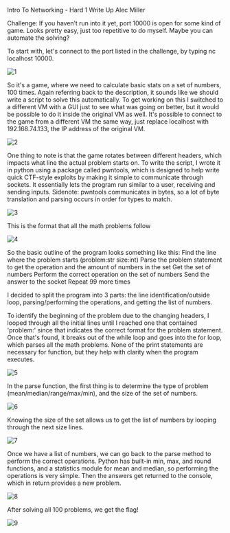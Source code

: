 Intro To Networking - Hard 1 Write Up                       Alec Miller

Challenge: If you haven’t run into it yet, port 10000 is open for some kind of game. Looks pretty easy, just too repetitive to do myself. Maybe you can automate the solving?

To start with, let's connect to the port listed in the challenge, by typing nc localhost 10000. 

![1](https://user-images.githubusercontent.com/55161488/134850172-25714b94-f9da-44b1-a46f-750728d6ccad.jpg)

So it's a game, where we need to calculate basic stats on a set of numbers, 100 times. Again referring back to the description, it sounds like we should write a script to solve this automatically. To get working on this I switched to a different VM with a GUI just to see what was going on better, but it would be possible to do it inside the original VM as well. It's possible to connect to the game from a different VM the same way, just replace localhost with 192.168.74.133, the IP address of the original VM.

![2](https://user-images.githubusercontent.com/55161488/134850221-c6bf0c39-7531-43e4-89ec-55515e84118e.jpg)

One thing to note is that the game rotates between different headers, which impacts what line the actual problem starts on. To write the script, I wrote it in python using a package called pwntools, which is designed to help write quick CTF-style exploits by making it simple to communicate through sockets. It essentially lets the program run similar to a user, receiving and sending inputs. Sidenote: pwntools communicates in bytes, so a lot of byte translation and parsing occurs in order for types to match. 

![3](https://user-images.githubusercontent.com/55161488/134850239-674d7142-926b-4bf3-b4cc-71561911bba5.jpg)

This is the format that all the math problems follow

![4](https://user-images.githubusercontent.com/55161488/134850251-f601cace-6aea-43b4-b774-72365ad91f7e.jpg)

So the basic outline of the program looks something like this:
Find the line where the problem starts (problem:str size:int)
Parse the problem statement to get the operation and the amount of numbers in the set
Get the set of numbers
Perform the correct operation on the set of numbers
Send the answer to the socket
Repeat 99 more times

I decided to split the program into 3 parts: the line identification/outside loop, parsing/performing the operations, and getting the list of numbers. 

To identify the beginning of the problem due to the changing headers, I looped through all the initial lines until I reached one that contained 'problem:' since that indicates the correct format for the problem statement. Once that's found, it breaks out of the while loop and goes into the for loop, which parses all the math problems. None of the print statements are necessary for function, but they help with clarity when the program executes.

![5](https://user-images.githubusercontent.com/55161488/134850276-183b6366-736f-43ef-8014-44c095288bc5.jpg)

In the parse function, the first thing is to determine the type of problem (mean/median/range/max/min), and the size of the set of numbers. 

![6](https://user-images.githubusercontent.com/55161488/134850287-25243e5f-f5e5-4132-9bc5-488f9bbe5685.jpg)

Knowing the size of the set allows us to get the list of numbers by looping through the next size lines. 

![7](https://user-images.githubusercontent.com/55161488/134850299-4efe0b8f-5559-463b-ad72-4f339bcfd40d.jpg)

Once we have a list of numbers, we can go back to the parse method to perform the correct operations. Python has built-in min, max, and round functions, and a statistics module for mean and median, so performing the operations is very simple. Then the answers get returned to the console, which in return provides a new problem.

![8](https://user-images.githubusercontent.com/55161488/134850317-0a83f02c-4b11-4dd9-8682-6fe510d6747e.jpg)

After solving all 100 problems, we get the flag!

![9](https://user-images.githubusercontent.com/55161488/134850326-0c069dac-5b3f-470f-8989-db72cef89082.jpg)
